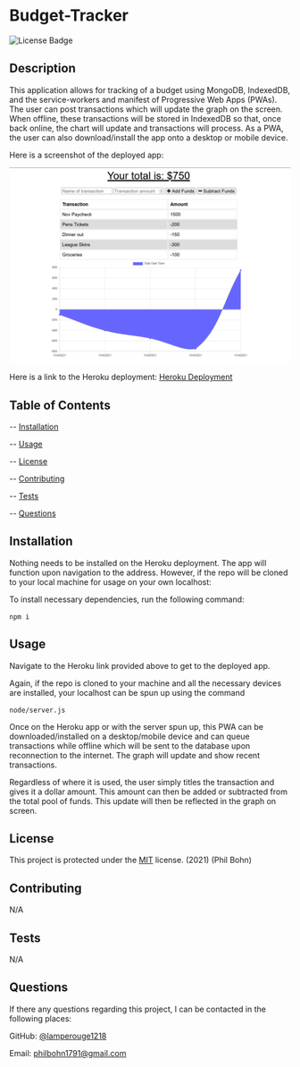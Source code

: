 # Budget-Tracker

![License Badge](https://img.shields.io/badge/license-MIT-blue)

## Description

This application allows for tracking of a budget using MongoDB, IndexedDB, and the service-workers and manifest of Progressive Web Apps (PWAs). The user can post transactions which will update the graph on the screen. When offline, these transactions will be stored in IndexedDB so that, once back online, the chart will update and transactions will process. As a PWA, the user can also download/install the app onto a desktop or mobile device. 

Here is a screenshot of the deployed app:

![Budget Tracker](./assets/budgettrackerscreenshot.PNG)

Here is a link to the Heroku deployment: [Heroku Deployment](https://hidden-taiga-71157.herokuapp.com/)

## Table of Contents

-- [Installation](#installation)

-- [Usage](#usage)

-- [License](#license)

-- [Contributing](#contributing)

-- [Tests](#tests)

-- [Questions](#questions)

## Installation

Nothing needs to be installed on the Heroku deployment. The app will function upon navigation to the address. However, if the repo will be cloned to your local machine for usage on your own localhost:

To install necessary dependencies, run the following command:

    npm i

## Usage

Navigate to the Heroku link provided above to get to the deployed app.

Again, if the repo is cloned to your machine and all the necessary devices are installed, your localhost can be spun up using the command

    node/server.js

Once on the Heroku app or with the server spun up, this PWA can be downloaded/installed on a desktop/mobile device and can queue transactions while offline which will be sent to the database upon reconnection to the internet. The graph will update and show recent transactions.

Regardless of where it is used, the user simply titles the transaction and gives it a dollar amount. This amount can then be added or subtracted from the total pool of funds. This update will then be reflected in the graph on screen. 

## License

This project is protected under the [MIT](https://choosealicense.com/licenses/mit/) license. (2021) (Phil Bohn)

## Contributing

N/A

## Tests

N/A

## Questions

If there any questions regarding this project, I can be contacted in the following places:

GitHub: [@lamperouge1218](https://github.com/lamperouge1218)

Email: philbohn1791@gmail.com
